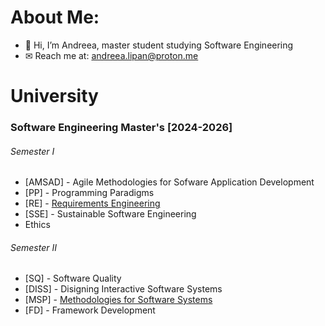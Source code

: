 # About Me:
- 👋 Hi, I’m Andreea, master student studying Software Engineering
- ✉ Reach me at: andreea.lipan@proton.me

# University
### Software Engineering Master's [2024-2026]
###### Semester I
- \[AMSAD] - Agile Methodologies for Sofware Application Development
- \[PP] - Programming Paradigms
- \[RE] - [Requirements Engineering](https://github.com/andreea-lipan/RE-Project)
- \[SSE] - Sustainable Software Engineering
- Ethics

###### Semester II
- \[SQ] - Software Quality
- \[DISS] - Disigning Interactive Software Systems
- \[MSP] - [Methodologies for Software Systems](https://github.com/andreea-lipan/MSP)
- \[FD] - Framework Development
